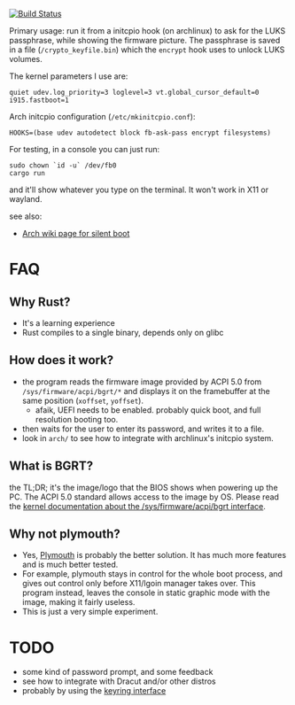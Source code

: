 [![Build Status](https://travis-ci.org/gdamjan/fb-ask-pass-rs.svg?branch=master)](https://travis-ci.org/gdamjan/fb-ask-pass-rs)


Primary usage: run it from a initcpio hook (on archlinux) to ask for the LUKS passphrase, while showing the firmware picture.
The passphrase is saved in a file (`/crypto_keyfile.bin`) which the `encrypt` hook uses to unlock LUKS volumes.


The kernel parameters I use are:

```
quiet udev.log_priority=3 loglevel=3 vt.global_cursor_default=0 i915.fastboot=1
```

Arch initcpio configuration (`/etc/mkinitcpio.conf`):

```
HOOKS=(base udev autodetect block fb-ask-pass encrypt filesystems)
```

For testing, in a console you can just run:

```
sudo chown `id -u` /dev/fb0
cargo run
```

and it'll show whatever you type on the terminal. It won't work in X11 or wayland.

see also:
- [Arch wiki page for silent boot](https://wiki.archlinux.org/index.php/silent_boot)

# FAQ

## Why Rust?

- It's a learning experience
- Rust compiles to a single binary, depends only on glibc


## How does it work?

- the program reads the firmware image provided by ACPI 5.0 from `/sys/firmware/acpi/bgrt/*` and displays it on the
  framebuffer at the same position (`xoffset`, `yoffset`).
  - afaik, UEFI needs to be enabled. probably quick boot, and full resolution booting too.
- then waits for the user to enter its password, and writes it to a file.
- look in `arch/` to see how to integrate with archlinux's initcpio system.

## What is BGRT?

the TL;DR; it's the image/logo that the BIOS shows when powering up the PC. The ACPI 5.0 standard
allows access to the image by OS. Please read the [kernel documentation about the /sys/firmware/acpi/bgrt interface](https://git.kernel.org/pub/scm/linux/kernel/git/torvalds/linux.git/tree/Documentation/ABI/testing/sysfs-firmware-acpi).


## Why not plymouth?

- Yes, [Plymouth](https://www.freedesktop.org/wiki/Software/Plymouth/) is probably the better solution. It has much
  more features and is much better tested.
- For example, plymouth stays in control for the whole boot process, and gives out control only before X11/lgoin manager takes over. This program instead, leaves the console in static graphic mode with the image, making it fairly useless.
- This is just a very simple experiment.


# TODO

- some kind of password prompt, and some feedback
- see how to integrate with Dracut and/or other distros
- probably by using the [keyring interface](https://gitlab.com/cryptsetup/cryptsetup/blob/master/docs/Keyring.txt)
